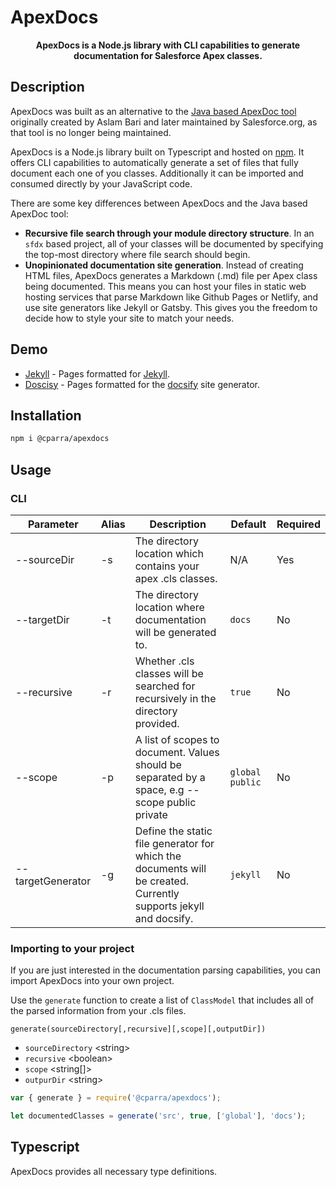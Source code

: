 # ApexDocs

<p align="center">
  <b >ApexDocs is a Node.js library with CLI capabilities to generate documentation for Salesforce Apex classes.</b>
</p>

## Description

ApexDocs was built as an alternative to the [Java based ApexDoc tool](https://github.com/SalesforceFoundation/ApexDoc) originally created by Aslam Bari and later maintained by Salesforce.org, as that tool is no longer being maintained.

ApexDocs is a Node.js library built on Typescript and hosted on [npm](https://www.npmjs.com/package/@cparra/apexdocs). It offers CLI capabilities to automatically generate a set of files that fully document each one of you classes. Additionally it can be imported and consumed directly by your JavaScript code.

There are some key differences between ApexDocs and the Java based ApexDoc tool:

- **Recursive file search through your module directory structure**. In an `sfdx` based project, all of your classes will be documented by specifying the top-most directory where file search should begin.
- **Unopinionated documentation site generation**. Instead of creating HTML files, ApexDocs generates a Markdown (.md) file per Apex class being documented. This means you can host your files in static web hosting services that parse Markdown like Github Pages or Netlify, and use site generators like Jekyll or Gatsby. This gives you the freedom to decide how to style your site to match your needs.

## Demo

- [Jekyll](https://cesarparra.github.io/apexdocs/) - Pages formatted for [Jekyll](https://jekyllrb.com/).
- [Doscisy]() - Pages formatted for the [docsify](https://docsify.js.org/) site generator.

## Installation

```bash
npm i @cparra/apexdocs
```

## Usage

### CLI

| Parameter         | Alias | Description                                                                                                      | Default         | Required |
| ----------------- | ----- | ---------------------------------------------------------------------------------------------------------------- | --------------- | -------- |
| --sourceDir       | -s    | The directory location which contains your apex .cls classes.                                                    | N/A             | Yes      |
| --targetDir       | -t    | The directory location where documentation will be generated to.                                                 | `docs`          | No       |
| --recursive       | -r    | Whether .cls classes will be searched for recursively in the directory provided.                                 | `true`          | No       |
| --scope           | -p    | A list of scopes to document. Values should be separated by a space, e.g --scope public private                  | `global public` | No       |
| --targetGenerator | -g    | Define the static file generator for which the documents will be created. Currently supports jekyll and docsify. | `jekyll`        | No       |

### Importing to your project

If you are just interested in the documentation parsing capabilities, you can import ApexDocs into your own project.

Use the `generate` function to create a list of `ClassModel` that includes all of the parsed information from your .cls files.

`generate(sourceDirectory[,recursive][,scope][,outputDir])`

- `sourceDirectory` \<string>
- `recursive` \<boolean>
- `scope` \<string[]>
- `outpurDir` \<string>

```javascript
var { generate } = require('@cparra/apexdocs');

let documentedClasses = generate('src', true, ['global'], 'docs');
```

## Typescript

ApexDocs provides all necessary type definitions.
